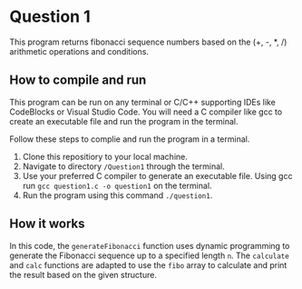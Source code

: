 # Question 1

This program returns fibonacci sequence numbers based on the (+, -, *, /) arithmetic operations and conditions.

## How to compile and run
This program can be run on any terminal or C/C++ supporting IDEs like CodeBlocks or Visual Studio Code.
You will need a C compiler like gcc to create an executable file and run the program in the terminal.

Follow these steps to complie and run the program in a terminal.

1. Clone this repositiory to your local machine.
2. Navigate to directory `/Question1` through the terminal.
3. Use your preferred C compiler to generate an executable file. Using gcc run `gcc question1.c -o question1` on the terminal.
4. Run the program using this command `./question1`.

## How it works
In this code, the `generateFibonacci` function uses dynamic programming to generate the Fibonacci sequence up to a specified length `n`. The `calculate` and `calc` functions are adapted to use the `fibo` array to calculate and print the result based on the given structure.